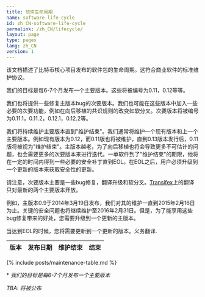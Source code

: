 ```yaml
---
title: 软件生命周期
name: software-life-cycle
id: zh_CN-software-life-cycle
permalink: /zh_CN/lifecycle/
layout: page
type: pages
lang: zh_CN
version: 1
---
```

该文档描述了比特币核心项目发布的软件包的生命周期。这符合商业软件的标准维护协议。  

我们的目标是每6-7个月发布一个主要版本。这些将被编号为0.11，0.12等等。

我们也将提供一些修复主版本bug的次要版本。我们也可能在这些版本中加入一些必要的次要功能，例如在向后移植的共识规则的改变如软分叉。次要版本将被编号为0.11.1，0.11.2，0.12.1，0.12.2等。

我们将持续维护主要版本直到"维护结束"。我们通常将维护一个现有版本和上一个主要版本。例如现有版本为0.12，而0.11版也将被维护，直到0.13版本发行后，0.11版将被视为"维护结束"。主版本越老，为了向后移植也将会导致更多不可估计的问题，也会需要更多的次要版本来进行迭代。一单软件到了"维护结束"的期限，他将在一定的时间内得到一些必要的安全补丁直到EOL。在EOL之后，用户必须升级到一个更新的版本来获取安全性的更新。

请注意，次要版本主要是一些bug修复，翻译升级和软分叉。[Transifex][bitcoin-transifex-link]上的翻译只对最新的两个主要版本开放。

例如，主版本0.9于2014年3月19日发布，我们对其的维护一直到2015年2月16日为止。关键的安全问题也将继续维护至2016年2月31日。但是，为了能享用这些bug修复带来的好处，您需要升级到一个更新的主版本。

当达到EOL的时候，您将需要更新到一个更新的版本。义务翻译.

| 版本 | 发布日期 | 维护结束 | 结束 |
|---------|--------------|-----------------|-------------|
{% include posts/maintenance-table.md %}

\* _我们的目标是每6-7个月发布一个主要版本_

_TBA: 将被公布_

[bitcoin-transifex-link]: https://explore.transifex.com/bitcoin/bitcoin/